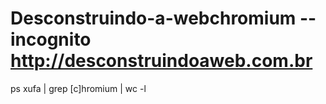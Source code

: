 # Desconstruindo-a-webchromium --incognito http://desconstruindoaweb.com.br

ps xufa | grep [c]hromium | wc -l
